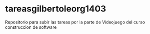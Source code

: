 # tareasgilbertoleorg1403
Repositorio para subir las tareas por la parte de Videojuego del curso construccion de software
